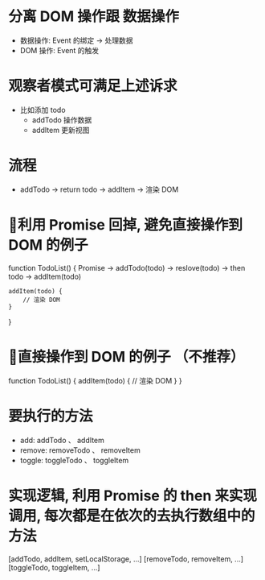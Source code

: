 # 分离 DOM 操作跟 数据操作
- 数据操作: Event 的绑定 -> 处理数据
- DOM 操作: Event 的触发

# 观察者模式可满足上述诉求
- 比如添加 todo
  - addTodo 操作数据
  - addItem 更新视图

# 流程
- addTodo -> return todo -> addItem -> 渲染 DOM

# 🌟利用 Promise 回掉, 避免直接操作到 DOM 的例子
function TodoList() {
	Promise 
		-> addTodo(todo) 
			-> reslove(todo) 
				-> then todo 
					-> addItem(todo)

	addItem(todo) {
		// 渲染 DOM
	}
}

# 🌟直接操作到 DOM 的例子 （不推荐）
function TodoList() {
	addItem(todo) {
		// 渲染 DOM
	}
}

# 要执行的方法 
- add:   addTodo 、 addItem
- remove: removeTodo 、 removeItem
- toggle: toggleTodo 、 toggleItem


# 实现逻辑, 利用 Promise 的 then 来实现调用, 每次都是在依次的去执行数组中的方法
[addTodo, addItem, setLocalStorage, ...]
[removeTodo, removeItem, ...]
[toggleTodo, toggleItem, ...]